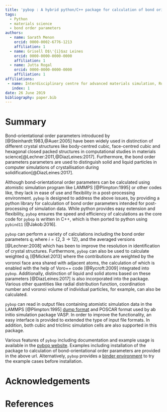 ```yaml
---
title: 'pybop : A hybrid python/C++ package for calculation of bond orientational order parameters'
tags:
  - Python
  - materials science
  - bond order parameters
authors:
  - name: Sarath Menon
    orcid: 0000-0002-6776-1213
    affiliation: 1
  - name: Grisell D$\'{i}$az Leines
    orcid: 0000-0000-0000-0000
    affiliation: 1
  - name: Jutta Rogal
    orcid: 0000-0000-0000-0000
    affiliation: 1
affiliations:
 - name: Interdisciplinary centre for advanced materials simulation, Ruhr-Universit$\"{a}t$ Bochum, 44780     Bochum, Germany
   index: 1
date: 26 June 2019
bibliography: paper.bib
---
```



# Summary

Bond-orientational order parameters introduced by [@Steinhardt:1983,@Auer:2005] have been widely used in distinction of different crystal structures like body-centred cubic, face-centred cubic and hexagonal closed packed structures in computational studies in materials science[@Lechner:2011,@DiazLeines:2017]. Furthermore, the bond order parameters parameters are used to distinguish solid and liquid particles in computer simulations of crystallisation during solidification[@DiazLeines:2017]. 

Although bond-orientational order parameters can be calculated using atomistic simulation program like LAMMPS [@Plimpton:1995] or other codes like, they lack in ease of use and flexibility in a post-processing environment. ``pybop`` is designed to address the above issues, by providing a python library for calculation of bond order parameters intended for post-processing of simulation data. While python provides easy extension and flexibility, ``pybop`` ensures the speed and efficiency of calculations as the core code for ``pybop`` is written in C++, which is then ported to python using ``pybind11`` [@Jakob:2016]. 

``pybop`` can perform a variety of calculations including the bond order parameters $q_{i}$ where $i = \{2,3 \to 12\}$, and the averaged versions [@Lechner:2008] which has been to improve the resolution in identification of crystal structures. Furthermore, ``pybop`` can also be used to calculate weighted $q_{i}$ [@Mickel:2013] where the contributions are weighted by the voronoi face area shared with adjacent atoms, the calculation of which is enabled with the help of Voro++ code [@Rycroft:2009] integrated into ``pybop``. Additionally, distinction of liquid and solid atoms based on these parameters [@DiazLeines:2017] is also incorporated into the package. Various other quantities like radial distribution function, coordination number and voronoi volume of individual particles, for example, can also be calculated.

``pybop`` can read in output files containing atomistic simulation data in the LAMMPS [@Plimpton:1995] [dump format](https://lammps.sandia.gov/doc/dump.html) and POSCAR format used by ab initio simulation package VASP. In order to improve the functionality, an easy interface is provided to extended the type of input file formats. In addition, both cubic and triclinic simulation cells are also supported in this package.  

Various features of ``pybop`` including documentation and example usage is available in the [pybop website](https://srmnitc.github.io/pybop/html/index.html). Examples including installation of the package to calculation of bond-orientational order parameters are provided in the above url. Alternatively, ``pybop`` provides a [binder environment](https://mybinder.org/v2/gh/srmnitc/pybop/master?filepath=examples%2F) to try the example cases before installation.       

# Acknowledgements

# References
